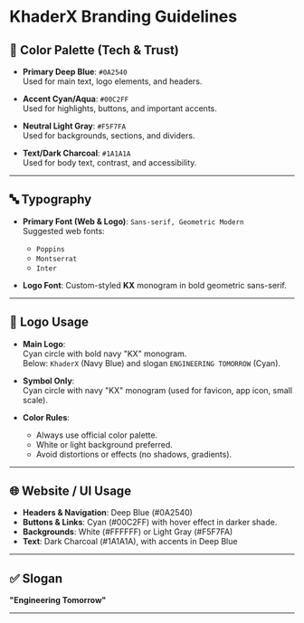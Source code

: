 
# KhaderX Branding Guidelines

## 🎨 Color Palette (Tech & Trust)

- **Primary Deep Blue**: `#0A2540`  
  Used for main text, logo elements, and headers.

- **Accent Cyan/Aqua**: `#00C2FF`  
  Used for highlights, buttons, and important accents.

- **Neutral Light Gray**: `#F5F7FA`  
  Used for backgrounds, sections, and dividers.

- **Text/Dark Charcoal**: `#1A1A1A`  
  Used for body text, contrast, and accessibility.

---

## 🔤 Typography

- **Primary Font (Web & Logo)**: `Sans-serif, Geometric Modern`  
  Suggested web fonts:  
  - `Poppins`  
  - `Montserrat`  
  - `Inter`  

- **Logo Font**: Custom-styled **KX** monogram in bold geometric sans-serif.  

---

## 🔖 Logo Usage

- **Main Logo**:  
  Cyan circle with bold navy "KX" monogram.  
  Below: `KhaderX` (Navy Blue) and slogan `ENGINEERING TOMORROW` (Cyan).  

- **Symbol Only**:  
  Cyan circle with navy "KX" monogram (used for favicon, app icon, small scale).  

- **Color Rules**:  
  - Always use official color palette.  
  - White or light background preferred.  
  - Avoid distortions or effects (no shadows, gradients).  

---

## 🌐 Website / UI Usage

- **Headers & Navigation**: Deep Blue (#0A2540)  
- **Buttons & Links**: Cyan (#00C2FF) with hover effect in darker shade.  
- **Backgrounds**: White (#FFFFFF) or Light Gray (#F5F7FA)  
- **Text**: Dark Charcoal (#1A1A1A), with accents in Deep Blue  

---

## ✅ Slogan

**"Engineering Tomorrow"**  

---

